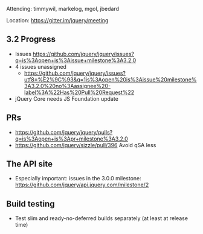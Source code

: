 Attending: timmywil, markelog, mgol, jbedard

Location: https://gitter.im/jquery/meeting

## 3.2 Progress
* Issues https://github.com/jquery/jquery/issues?q=is%3Aopen+is%3Aissue+milestone%3A3.2.0  
* 4 issues unassigned
  - https://github.com/jquery/jquery/issues?utf8=%E2%9C%93&q=1is%3Aopen%20is%3Aissue%20milestone%3A3.2.0%20no%3Aassignee%20-label%3A%22Has%20Pull%20Request%22 
* jQuery Core needs JS Foundation update

## PRs
* https://github.com/jquery/jquery/pulls?q=is%3Aopen+is%3Apr+milestone%3A3.2.0
* https://github.com/jquery/sizzle/pull/396 Avoid qSA less

## The API site
* Especially important: issues in the 3.0.0 milestone: https://github.com/jquery/api.jquery.com/milestone/2 

## Build testing
* Test slim and ready-no-deferred builds separately (at least at release time)
